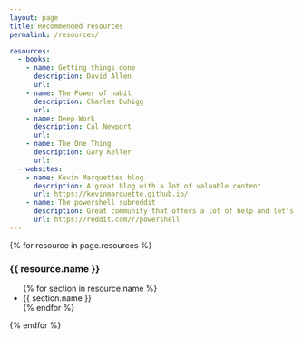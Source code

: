 ```yaml
---
layout: page
title: Recommended resources
permalink: /resources/

resources:
  - books:
    - name: Getting things done
      description: David Allen
      url:
    - name: The Power of habit
      description: Charles Duhigg
      url:
    - name: Deep Work
      description: Cal Newport
      url:
    - name: The One Thing
      description: Gary Keller
      url:
  - websites:
    - name: Kevin Marquettes blog
      description: A great blog with a lot of valuable content      
      url: https://kevinmarquette.github.io/
    - name: The powershell subreddit
      description: Great community that offers a lot of help and let's you stay on top of what's new in Powershell.
      url: https://reddit.com/r/powershell
---    
```


{% for resource in page.resources %}
    <h3>{{ resource.name }}</h3>
    <ul>
        {% for section in resource.name %}
            <li>{{ section.name }}</li>
        {% endfor %}
    </ul>
{% endfor %}
